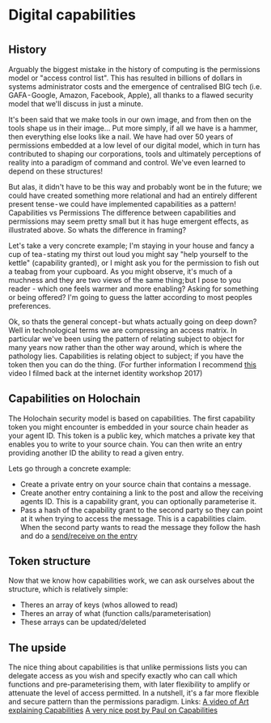 <h1> Digital capabilities <h1>

<h2>History</h2>

Arguably the biggest mistake in the history of computing is the permissions model or "access control list". This has resulted in billions of dollars in systems administrator costs and the emergence of centralised BIG tech (i.e. GAFA - Google, Amazon, Facebook, Apple), all thanks to a flawed security model that we'll discuss in just a minute.
<br>

It's been said that we make tools in our own image, and from then on the tools shape us in their image… Put more simply, if all we have is a hammer, then everything else looks like a nail. We have had over 50 years of permissions embedded at a low level of our digital model, which in turn has contributed to shaping our corporations, tools and ultimately perceptions of reality into a paradigm of command and control. We've even learned to depend on these structures!
<br>

But alas, it didn't have to be this way and probably wont be in the future; we could have created something more relational and had an entirely different present tense - we could have implemented capabilities as a pattern!
Capabilities vs Permissions
The difference between capabilities and permissions may seem pretty small but it has huge emergent effects, as illustrated above. So whats the difference in framing?
<br>

Let's take a very concrete example; I'm staying in your house and fancy a cup of tea - stating my thirst out loud you might say "help yourself to the kettle" (capability granted), or I might ask you for the permission to fish out a teabag from your cupboard. As you might observe, it's much of a muchness and they are two views of the same thing; but I pose to you reader - which one feels warmer and more enabling? Asking for something or being offered? I'm going to guess the latter according to most peoples preferences.
<br>

Ok, so thats the general concept - but whats actually going on deep down? Well in technological terms we are compressing an access matrix. In particular we've been using the pattern of relating subject to object for many years now rather than the other way around, which is where the pathology lies. Capabilities is relating object to subject; if you have the token then you can do the thing.
(For further information I recommend [this](https://www.youtube.com/watch?v=qZ2LltOmD5A&t=1s) video I filmed back at the internet identity workshop 2017)
<br>

<h2>Capabilities on Holochain</h2>
The Holochain security model is based on capabilities. The first capability token you might encounter is embedded in your source chain header as your agent ID. This token is a public key, which matches a private key that enables you to write to your source chain. You can then write an entry providing another ID the ability to read a given entry.

Lets go through a concrete example:
- Create a private entry on your source chain that contains a message.
- Create another entry containing a link to the post and allow the receiving agents ID. This is a capability grant, you can optionally parameterise it.
- Pass a hash of the capability grant to the second party so they can point at it when trying to access the message. This is a capabilities claim. When the second party wants to read the message they follow the hash and do a [send/receive on the entry](https://developer.holochain.org/docs/concepts/8_node_to_node_messaging/) <br>

<h2> Token structure </h2>

Now that we know how capabilities work, we can ask ourselves about the structure, which is relatively simple:
- Theres an array of keys (whos allowed to read)
- Theres an array of what (function calls/parameterisation)
- These arrays can be updated/deleted

<h2> The upside </h2>

The nice thing about capabilities is that unlike permissions lists you can delegate access as you wish and specify exactly who can call which functions and pre-parameterising them, with later flexibility to amplify or attenuate the level of access permitted. In a nutshell, it's a far more flexible and secure pattern than the permissions paradigm.
Links:
[A video of Art explaining Capabilities](https://www.youtube.com/watch?v=d2OofjB2Yj0)
[A very nice post by Paul on Capabilities](https://forum.holochain.org/t/capability-delegation/1082)